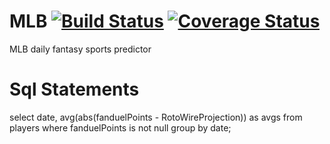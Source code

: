 # MLB [![Build Status](https://travis-ci.org/WolverineSportsAnalytics/MLB.svg?branch=master)](https://travis-ci.org/WolverineSportsAnalytics/MLB) [![Coverage Status](https://coveralls.io/repos/github/WolverineSportsAnalytics/MLB/badge.svg?branch=master)](https://coveralls.io/github/WolverineSportsAnalytics/MLB?branch=master)
MLB daily fantasy sports predictor

# Sql Statements
select date, avg(abs(fanduelPoints - RotoWireProjection)) as avgs from players where fanduelPoints is not null group by date;

